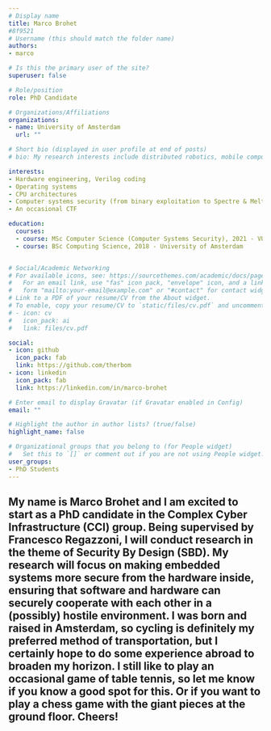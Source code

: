 ```yaml
---
# Display name
title: Marco Brohet
#8f9521
# Username (this should match the folder name)
authors:
- marco

# Is this the primary user of the site?
superuser: false

# Role/position
role: PhD Candidate

# Organizations/Affiliations
organizations:
- name: University of Amsterdam
  url: ""

# Short bio (displayed in user profile at end of posts)
# bio: My research interests include distributed robotics, mobile computing and programmable matter.

interests:
- Hardware engineering, Verilog coding
- Operating systems
- CPU architectures
- Computer systems security (from binary exploitation to Spectre & Meltdown)
- An occasional CTF

education:
  courses:
  - course: MSc Computer Science (Computer Systems Security), 2021 - VU Amsterdam
  - course: BSc Computing Science, 2018 - University of Amsterdam


# Social/Academic Networking
# For available icons, see: https://sourcethemes.com/academic/docs/page-builder/#icons
#   For an email link, use "fas" icon pack, "envelope" icon, and a link in the
#   form "mailto:your-email@example.com" or "#contact" for contact widget.
# Link to a PDF of your resume/CV from the About widget.
# To enable, copy your resume/CV to `static/files/cv.pdf` and uncomment the lines below.
# - icon: cv
#   icon_pack: ai
#   link: files/cv.pdf

social:
- icon: github
  icon_pack: fab
  link: https://github.com/therbom
- icon: linkedin
  icon_pack: fab
  link: https://linkedin.com/in/marco-brohet 

# Enter email to display Gravatar (if Gravatar enabled in Config)
email: ""

# Highlight the author in author lists? (true/false)
highlight_name: false

# Organizational groups that you belong to (for People widget)
#   Set this to `[]` or comment out if you are not using People widget.
user_groups:
- PhD Students
---
```



<h2>
My name is Marco Brohet and I am excited to start as a PhD candidate in the Complex Cyber Infrastructure (CCI) group. Being supervised by Francesco Regazzoni, I will conduct research in the theme of Security By Design (SBD). My research will focus on making embedded systems more secure from the hardware inside, ensuring that software and hardware can securely cooperate with each other in a (possibly) hostile environment. I was born and raised in Amsterdam, so cycling is definitely my preferred method of transportation, but I certainly hope to do some experience abroad to broaden my horizon. I still like to play an occasional game of table tennis, so let me know if you know a good spot for this. Or if you want to play a chess game with the giant pieces at the ground floor. Cheers!
</h2>